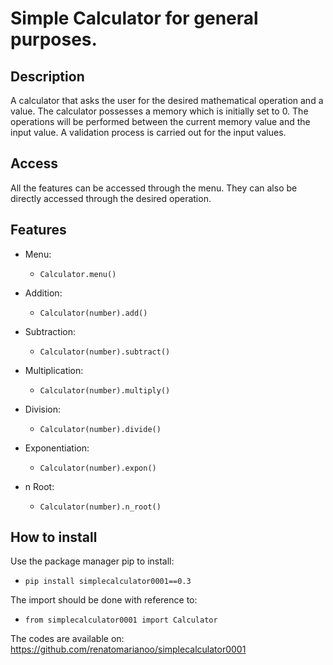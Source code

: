 # Simple Calculator for general purposes.
## Description
A calculator that asks the user for the desired mathematical operation and a value.
The calculator possesses a memory which is initially set to 0. 
The operations will be performed between the current memory value and the input value.
A validation process is carried out for the input values.

## Access
All the features can be accessed through the menu. They can also be directly accessed through the desired operation.

## Features
* Menu: 
  *     Calculator.menu()
* Addition:
  *     Calculator(number).add()
* Subtraction: 
  *     Calculator(number).subtract()
* Multiplication: 
  *     Calculator(number).multiply()
* Division: 
  *     Calculator(number).divide()
* Exponentiation:
  *     Calculator(number).expon()
* n Root: 
  *     Calculator(number).n_root()

## How to install
Use the package manager pip to install:
*     pip install simplecalculator0001==0.3

The import should be done with reference to:
*     from simplecalculator0001 import Calculator

The codes are available on:
https://github.com/renatomarianoo/simplecalculator0001